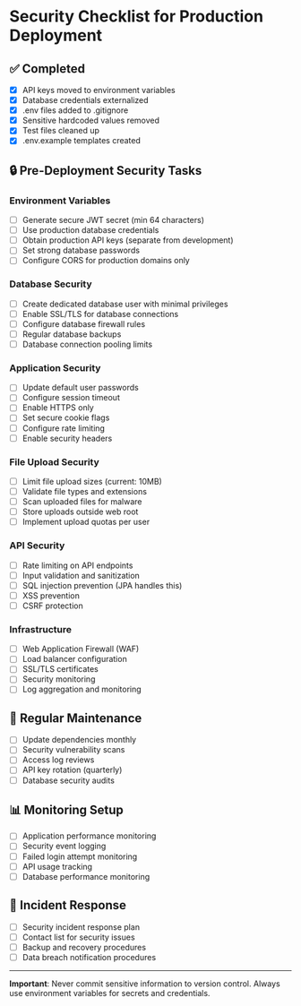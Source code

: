 # Security Checklist for Production Deployment

## ✅ Completed

- [x] API keys moved to environment variables
- [x] Database credentials externalized
- [x] .env files added to .gitignore
- [x] Sensitive hardcoded values removed
- [x] Test files cleaned up
- [x] .env.example templates created

## 🔒 Pre-Deployment Security Tasks

### Environment Variables

- [ ] Generate secure JWT secret (min 64 characters)
- [ ] Use production database credentials
- [ ] Obtain production API keys (separate from development)
- [ ] Set strong database passwords
- [ ] Configure CORS for production domains only

### Database Security

- [ ] Create dedicated database user with minimal privileges
- [ ] Enable SSL/TLS for database connections
- [ ] Configure database firewall rules
- [ ] Regular database backups
- [ ] Database connection pooling limits

### Application Security

- [ ] Update default user passwords
- [ ] Configure session timeout
- [ ] Enable HTTPS only
- [ ] Set secure cookie flags
- [ ] Configure rate limiting
- [ ] Enable security headers

### File Upload Security

- [ ] Limit file upload sizes (current: 10MB)
- [ ] Validate file types and extensions
- [ ] Scan uploaded files for malware
- [ ] Store uploads outside web root
- [ ] Implement upload quotas per user

### API Security

- [ ] Rate limiting on API endpoints
- [ ] Input validation and sanitization
- [ ] SQL injection prevention (JPA handles this)
- [ ] XSS prevention
- [ ] CSRF protection

### Infrastructure

- [ ] Web Application Firewall (WAF)
- [ ] Load balancer configuration
- [ ] SSL/TLS certificates
- [ ] Security monitoring
- [ ] Log aggregation and monitoring

## 🔄 Regular Maintenance

- [ ] Update dependencies monthly
- [ ] Security vulnerability scans
- [ ] Access log reviews
- [ ] API key rotation (quarterly)
- [ ] Database security audits

## 📊 Monitoring Setup

- [ ] Application performance monitoring
- [ ] Security event logging
- [ ] Failed login attempt monitoring
- [ ] API usage tracking
- [ ] Database performance monitoring

## 🚨 Incident Response

- [ ] Security incident response plan
- [ ] Contact list for security issues
- [ ] Backup and recovery procedures
- [ ] Data breach notification procedures

---

**Important**: Never commit sensitive information to version control. Always use environment variables for secrets and credentials.
